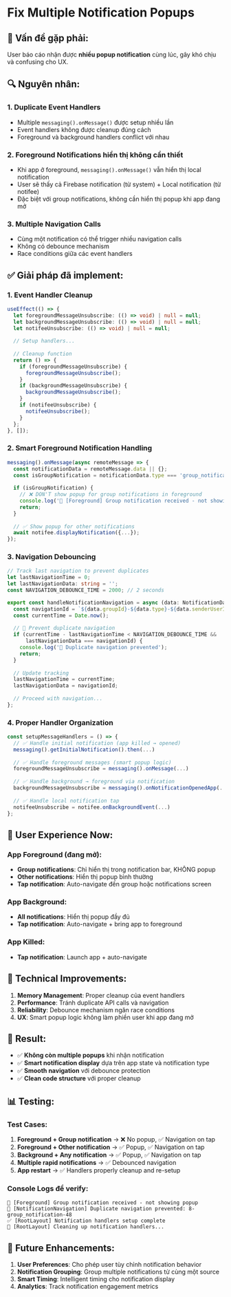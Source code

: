 # Fix Multiple Notification Popups

## 🚨 **Vấn đề gặp phải:**

User báo cáo nhận được **nhiều popup notification** cùng lúc, gây khó chịu và confusing cho UX.

## 🔍 **Nguyên nhân:**

### **1. Duplicate Event Handlers**
- Multiple `messaging().onMessage()` được setup nhiều lần
- Event handlers không được cleanup đúng cách
- Foreground và background handlers conflict với nhau

### **2. Foreground Notifications hiển thị không cần thiết**
- Khi app ở foreground, `messaging().onMessage()` vẫn hiển thị local notification
- User sẽ thấy cả Firebase notification (từ system) + Local notification (từ notifee)
- Đặc biệt với group notifications, không cần hiển thị popup khi app đang mở

### **3. Multiple Navigation Calls**
- Cùng một notification có thể trigger nhiều navigation calls
- Không có debounce mechanism
- Race conditions giữa các event handlers

## ✅ **Giải pháp đã implement:**

### **1. Event Handler Cleanup**
```typescript
useEffect(() => {
  let foregroundMessageUnsubscribe: (() => void) | null = null;
  let backgroundMessageUnsubscribe: (() => void) | null = null;
  let notifeeUnsubscribe: (() => void) | null = null;
  
  // Setup handlers...
  
  // Cleanup function
  return () => {
    if (foregroundMessageUnsubscribe) {
      foregroundMessageUnsubscribe();
    }
    if (backgroundMessageUnsubscribe) {
      backgroundMessageUnsubscribe();
    }
    if (notifeeUnsubscribe) {
      notifeeUnsubscribe();
    }
  };
}, []);
```

### **2. Smart Foreground Notification Handling**
```typescript
messaging().onMessage(async remoteMessage => {
  const notificationData = remoteMessage.data || {};
  const isGroupNotification = notificationData.type === 'group_notification';
  
  if (isGroupNotification) {
    // ❌ DON'T show popup for group notifications in foreground
    console.log('📱 [Foreground] Group notification received - not showing popup');
    return;
  }
  
  // ✅ Show popup for other notifications
  await notifee.displayNotification({...});
});
```

### **3. Navigation Debouncing**
```typescript
// Track last navigation to prevent duplicates
let lastNavigationTime = 0;
let lastNavigationData: string = '';
const NAVIGATION_DEBOUNCE_TIME = 2000; // 2 seconds

export const handleNotificationNavigation = async (data: NotificationData) => {
  const navigationId = `${data.groupId}-${data.type}-${data.senderUserId}`;
  const currentTime = Date.now();
  
  // 🚫 Prevent duplicate navigation
  if (currentTime - lastNavigationTime < NAVIGATION_DEBOUNCE_TIME && 
      lastNavigationData === navigationId) {
    console.log('🚫 Duplicate navigation prevented');
    return;
  }
  
  // Update tracking
  lastNavigationTime = currentTime;
  lastNavigationData = navigationId;
  
  // Proceed with navigation...
};
```

### **4. Proper Handler Organization**
```typescript
const setupMessageHandlers = () => {
  // ✅ Handle initial notification (app killed → opened)
  messaging().getInitialNotification().then(...)
  
  // ✅ Handle foreground messages (smart popup logic)
  foregroundMessageUnsubscribe = messaging().onMessage(...)
  
  // ✅ Handle background → foreground via notification
  backgroundMessageUnsubscribe = messaging().onNotificationOpenedApp(...)
  
  // ✅ Handle local notification tap
  notifeeUnsubscribe = notifee.onBackgroundEvent(...)
};
```

## 📱 **User Experience Now:**

### **App Foreground (đang mở):**
- **Group notifications**: Chỉ hiển thị trong notification bar, KHÔNG popup
- **Other notifications**: Hiển thị popup bình thường
- **Tap notification**: Auto-navigate đến group hoặc notifications screen

### **App Background:**
- **All notifications**: Hiển thị popup đầy đủ
- **Tap notification**: Auto-navigate + bring app to foreground

### **App Killed:**
- **Tap notification**: Launch app + auto-navigate

## 🔧 **Technical Improvements:**

1. **Memory Management**: Proper cleanup của event handlers
2. **Performance**: Tránh duplicate API calls và navigation
3. **Reliability**: Debounce mechanism ngăn race conditions
4. **UX**: Smart popup logic không làm phiền user khi app đang mở

## 🎯 **Result:**

- ✅ **Không còn multiple popups** khi nhận notification
- ✅ **Smart notification display** dựa trên app state và notification type
- ✅ **Smooth navigation** với debounce protection
- ✅ **Clean code structure** với proper cleanup

## 📊 **Testing:**

### **Test Cases:**
1. **Foreground + Group notification** → ❌ No popup, ✅ Navigation on tap
2. **Foreground + Other notification** → ✅ Popup, ✅ Navigation on tap  
3. **Background + Any notification** → ✅ Popup, ✅ Navigation on tap
4. **Multiple rapid notifications** → ✅ Debounced navigation
5. **App restart** → ✅ Handlers properly cleanup and re-setup

### **Console Logs để verify:**
```
📱 [Foreground] Group notification received - not showing popup
🚫 [NotificationNavigation] Duplicate navigation prevented: 8-group_notification-48
✅ [RootLayout] Notification handlers setup complete
🧹 [RootLayout] Cleaning up notification handlers...
```

## 🚀 **Future Enhancements:**

1. **User Preferences**: Cho phép user tùy chỉnh notification behavior
2. **Notification Grouping**: Group multiple notifications từ cùng một source
3. **Smart Timing**: Intelligent timing cho notification display
4. **Analytics**: Track notification engagement metrics


